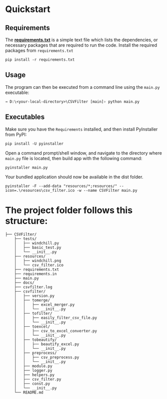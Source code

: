 # Quickstart

## Requirements

The [**requirements.txt**](./requirements.txt) is a simple text file which lists the dependencies, or necessary packages that are required to run the code.
Install the required packages from `requirements.txt`

```shell
pip install -r requirements.txt
```


## Usage

The program can then be executed from a command line using the `main.py` executable:

```shell
→ D:\<your-local-directory>\CSVFilter [main]› python main.py
```

## Executables

Make sure you have the `Requirements` installed, and then install PyInstaller from PyPI:

```
pip install -U pyinstaller
```

Open a command prompt/shell window, and navigate to the directory where `main.py` file is located, then build app with the following command:

```
pyinstaller main.py
```

Your bundled application should now be available in the dist folder.

```shell
pyinstaller -F --add-data "resources/*;resources/" --icon=.\resources\csv_filter.ico -w --name CSVFilter main.py
```


# The project folder follows this structure:

```
├── CSVFilter/
    ├── tests/
    │   ├── windchill.py
    │   ├── basic_test.py
    │   └── __init__.py
    ├── resources/
    │   ├── windchill.png
    │   └── csv_filter.ico
    ├── requirements.txt
    ├── requirements.in
    ├── main.py
    ├── docs/
    ├── csvfilter.log
    ├── csvfilter/
    │   ├── version.py
    │   ├── tomerge/
    │   │   ├── excel_merger.py
    │   │   └── __init__.py
    │   ├── tofilter/
    │   │   ├── easily_filter_csv_file.py
    │   │   └── __init__.py
    │   ├── toexcel/
    │   │   ├── csv_to_excel_converter.py
    │   │   └── __init__.py
    │   ├── tobeautify/
    │   │   ├── beautify_excel.py
    │   │   └── __init__.py
    │   ├── preprocess/
    │   │   ├── csv_preprocess.py
    │   │   └── __init__.py
    │   ├── module.py
    │   ├── logger.py
    │   ├── helpers.py
    │   ├── csv_filter.py
    │   ├── const.py
    │   └── __init__.py
    └── README.md
```
